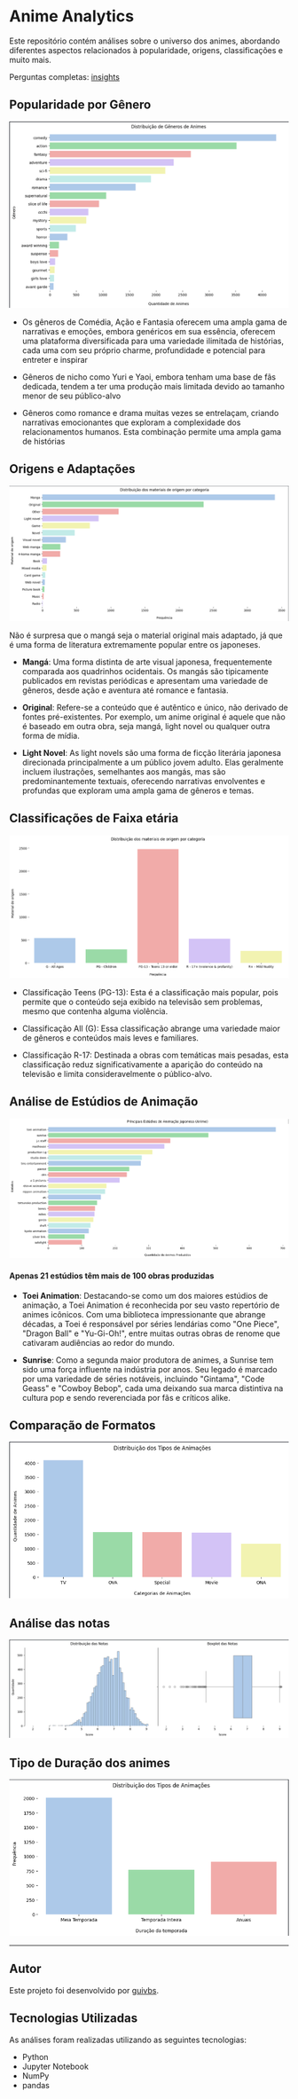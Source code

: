 # Anime Analytics

Este repositório contém análises sobre o universo dos animes, abordando diferentes aspectos relacionados à popularidade, origens, classificações e muito mais.

Perguntas completas: [insights](insights.md)

## Popularidade por Gênero

![Imagem dos generos](https://github.com/guievbs/anime-insights/blob/main/images/image1.png)

- Os gêneros de Comédia, Ação e Fantasia oferecem uma ampla gama de narrativas e emoções, embora genéricos em sua essência, oferecem uma plataforma diversificada para uma variedade ilimitada de histórias, cada uma com seu próprio charme, profundidade e potencial para entreter e inspirar

- Gêneros de nicho como Yuri e Yaoi, embora tenham uma base de fãs dedicada, tendem a ter uma produção mais limitada devido ao tamanho menor de seu público-alvo

- Gêneros como romance e drama muitas vezes se entrelaçam, criando narrativas emocionantes que exploram a complexidade dos relacionamentos humanos. Esta combinação permite uma ampla gama de histórias

## Origens e Adaptações

![Imagem das origens](https://github.com/guievbs/anime-insights/blob/main/images/image6.png)

Não é surpresa que o mangá seja o material original mais adaptado, já que é uma forma de literatura extremamente popular entre os japoneses.

- **Mangá**: Uma forma distinta de arte visual japonesa, frequentemente comparada aos quadrinhos ocidentais. Os mangás são tipicamente publicados em revistas periódicas e apresentam uma variedade de gêneros, desde ação e aventura até romance e fantasia.
    
- **Original**: Refere-se a conteúdo que é autêntico e único, não derivado de fontes pré-existentes. Por exemplo, um anime original é aquele que não é baseado em outra obra, seja mangá, light novel ou qualquer outra forma de mídia.
    
- **Light Novel**: As light novels são uma forma de ficção literária japonesa direcionada principalmente a um público jovem adulto. Elas geralmente incluem ilustrações, semelhantes aos mangás, mas são predominantemente textuais, oferecendo narrativas envolventes e profundas que exploram uma ampla gama de gêneros e temas.



## Classificações de Faixa etária 

![Imagem das classificações](https://github.com/guievbs/anime-insights/blob/main/images/image7.png)

- Classificação Teens (PG-13): Esta é a classificação mais popular, pois permite que o conteúdo seja exibido na televisão sem problemas, mesmo que contenha alguma violência.

- Classificação All (G): Essa classificação abrange uma variedade maior de gêneros e conteúdos mais leves e familiares.

- Classificação R-17: Destinada a obras com temáticas mais pesadas, esta classificação reduz significativamente a aparição do conteúdo na televisão e limita consideravelmente o público-alvo.


## Análise de Estúdios de Animação

![Imagem dos estúdios](https://github.com/guievbs/anime-insights/blob/main/images/image5.png)

#### Apenas 21 estúdios têm mais de 100 obras produzidas

- **Toei Animation**: Destacando-se como um dos maiores estúdios de animação, a Toei Animation é reconhecida por seu vasto repertório de animes icônicos. Com uma biblioteca impressionante que abrange décadas, a Toei é responsável por séries lendárias como "One Piece", "Dragon Ball" e "Yu-Gi-Oh!", entre muitas outras obras de renome que cativaram audiências ao redor do mundo.

- **Sunrise**: Como a segunda maior produtora de animes, a Sunrise tem sido uma força influente na indústria por anos. Seu legado é marcado por uma variedade de séries notáveis, incluindo "Gintama", "Code Geass" e "Cowboy Bebop", cada uma deixando sua marca distintiva na cultura pop e sendo reverenciada por fãs e críticos alike.

## Comparação de Formatos

![Imagem dos tipos de formato](https://github.com/guievbs/anime-insights/blob/main/images/image3.png)


## Análise das notas

![Imagem dos gráficos de notas](https://github.com/guievbs/anime-insights/blob/main/images/image2.png)


## Tipo de Duração dos animes

![Imagem de um anime](https://github.com/guievbs/anime-insights/blob/main/images/image4.png)


---

## Autor

Este projeto foi desenvolvido por [guivbs](https://github.com/guievbs/).

## Tecnologias Utilizadas

As análises foram realizadas utilizando as seguintes tecnologias:

- Python
- Jupyter Notebook
- NumPy
- pandas

